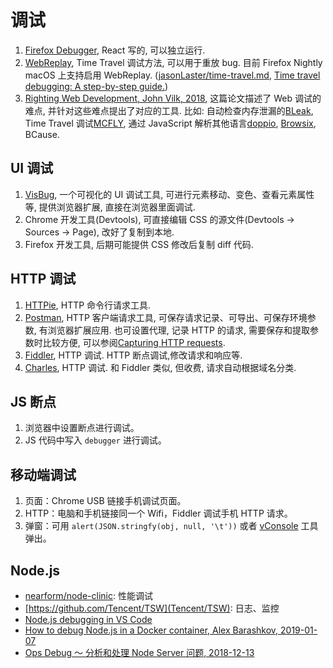 # 调试

1. [Firefox Debugger](https://github.com/firefox-devtools/debugger.html), React 写的, 可以独立运行.
2. [WebReplay](https://developer.mozilla.org/en-US/docs/Mozilla/Projects/WebReplay), Time Travel 调试方法, 可以用于重放 bug. 目前 Firefox Nightly macOS 上支持启用 WebReplay. ([jasonLaster/time-travel.md](https://gist.github.com/jasonLaster/1e220992c294a571dd9b59abd084ccf2), [Time travel debugging: A step-by-step guide.](https://www.youtube.com/watch?v=rDq1AN1kSn4))
3. [Righting Web Development, John Vilk, 2018](https://scholarworks.umass.edu/cgi/viewcontent.cgi?article=2507&context=dissertations_2), 这篇论文描述了 Web 调试的难点, 并针对这些难点提出了对应的工具. 比如: 自动检查内存泄漏的[BLeak](https://github.com/plasma-umass/BLeak), Time Travel 调试[MCFLY](https://arxiv.org/pdf/1810.11865.pdf), 通过 JavaScript 解析其他语言[doppio](https://github.com/plasma-umass/doppio), [Browsix](https://browsix.org), BCause.

## UI 调试

1. [VisBug](https://github.com/GoogleChromeLabs/ProjectVisBug), 一个可视化的 UI 调试工具, 可进行元素移动、变色、查看元素属性等, 提供浏览器扩展, 直接在浏览器里面调试.
2. Chrome 开发工具(Devtools), 可直接编辑 CSS 的源文件(Devtools -> Sources -> Page), 改好了复制到本地.
3. Firefox 开发工具, 后期可能提供 CSS 修改后复制 diff 代码.

## HTTP 调试

1. [HTTPie](https://github.com/jakubroztocil/httpie), HTTP 命令行请求工具.
2. [Postman](https://www.getpostman.com/), HTTP 客户端请求工具, 可保存请求记录、可导出、可保存环境参数, 有浏览器扩展应用. 也可设置代理, 记录 HTTP 的请求, 需要保存和提取参数时比较方便, 可以参阅[Capturing HTTP requests](https://learning.getpostman.com/docs/postman/sending_api_requests/capturing_http_requests/).
3. [Fiddler](https://www.telerik.com/fiddler), HTTP 调试. HTTP 断点调试,修改请求和响应等.
4. [Charles](https://www.charlesproxy.com), HTTP 调试. 和 Fiddler 类似, 但收费, 请求自动根据域名分类.

## JS 断点

1. 浏览器中设置断点进行调试。
2. JS 代码中写入 `debugger` 进行调试。

## 移动端调试

1. 页面：Chrome USB 链接手机调试页面。
2. HTTP：电脑和手机链接同一个 Wifi，Fiddler 调试手机 HTTP 请求。
3. 弹窗：可用 `alert(JSON.stringfy(obj, null, '\t'))` 或者 [vConsole](https://github.com/Tencent/vConsole) 工具弹出。

## Node.js

* [nearform/node-clinic](https://github.com/nearform/node-clinic): 性能调试
* [https://github.com/Tencent/TSW](Tencent/TSW): 日志、监控
* [Node.js debugging in VS Code](https://code.visualstudio.com/docs/nodejs/nodejs-debugging)
* [How to debug Node.js in a Docker container, Alex Barashkov, 2019-01-07](https://dev.to/alex_barashkov/how-to-debug-nodejs-in-a-docker-container-bhi)
* [Ops Debug ～ 分析和处理 Node Server 问题, 2018-12-13](https://mp.weixin.qq.com/s/r_oDm_tXoJCrBLen5kCMbw)
